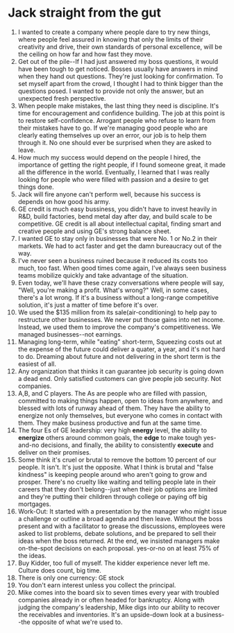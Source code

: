 # Jack straight from the gut

1. I wanted to create a company where people dare to try new things, where people feel assured in knowing that only the limits of their creativity and drive, their own standards of personal excellence, will be the ceiling on how far and how fast they move. 
2. Get out of the pile--If I had just answered my boss questions, it would have been tough to get noticed. Bosses usually have answers in mind when they hand out questions. They're just looking for confirmation. To set myself apart from the crowd, I thought I had to think bigger than the questions posed. I wanted to provide not only the answer, but an unexpected fresh perspective. 
3. When people make mistakes, the last thing they need is discipline. It's time for encouragement and confidence building. The job at this point is to restore self-confidence. Arrogant people who refuse to learn from their mistakes have to go. If we're managing good people who are clearly eating themselves up over an error, our job is to help them through it. No one should ever be surprised when they are asked to leave. 
4. How much my success would depend on the people I hired, the importance of getting the right people, if I found someone great, it made all the difference in the world. Eventually, I learned that I was really looking for people who were filled with passion and a desire to get things done. 
5. Jack will fire anyone can't perform well, because his success is depends on how good his army.
6. GE credit is much easy bussiness, you didn't have to invest heavily in R&D, build factories, bend metal day after day, and build scale to be competitive. GE credit is all about intellectual capital, finding smart and creative people and using GE's strong balance sheet.
7. I wanted GE to stay only in businesses that were No. 1 or No.2 in their markets. We had to act faster and get the damn bureaucracy out of the way.
8. I've never seen a business ruined because it reduced its costs too much, too fast. When good times come again, I've always seen business teams mobilize quickly and take advantage of the situation.
9. Even today, we'll have these crazy conversations where people will say, "Well, you're making a profit. What's wrong?" Well, in some cases, there's a lot wrong. If it's a business without a long-range competitive solution, it's just a matter of time before it's over. 
10. We used the $135 million from its sale(air-conditioning) to help pay to restructure other businesses. We never put those gains into net income. Instead, we used them to improve the company's competitiveness. We managed businesses--not earnings. 
11. Managing long-term, while "eating" short-term, Squeezing costs out at the expense of the future could deliver a quater, a year, and it's not hard to do. Dreaming about future and not delivering in the short term is the easiest of all.
12. Any organization that thinks it can guarantee job security is going down a dead end. Only satisfied customers can give people job security. Not companies. 
13. A,B, and C players. The As are people who are filled with passion, committed to making things happen, open to ideas from anywhere, and blessed with lots of runway ahead of them. They have the ability to energize not only themselves, but everyone who comes in contact with them. They make business productive and fun at the same time. 
14. The four Es of GE leadership: very high **energy** level, the ability to **energize** others around common goals, the **edge** to make tough yes-and-no decisions, and finally, the ability to consistently **execute** and deliver on their promises. 
15. Some think it's cruel or brutal to remove the bottom 10 percent of our people. It isn't. It's just the opposite. What I think is brutal and "false kindness" is keeping people around who aren't going to grow and prosper. There's no cruelty like waiting and telling people late in their careers that they don't belong--just when their job options are limited and they're putting their children through college or paying off big mortgages. 
16. Work-Out: It started with a presentation by the manager who might issue a challenge or outline a broad agenda and then leave. Without the boss present and with a facilitator to grease the discussions, employees were asked to list problems, debate solutions, and be prepared to sell their ideas when the boss returned. At the end, we insisted managers make on-the-spot decisions on each proposal. yes-or-no on at least 75% of the ideas.
17. Buy Kidder, too full of myself. The kidder experience never left me. Culture does count, big time. 
18. There is only one currency: GE stock
19. You don't earn interest unless you collect the principal. 
20. Mike comes into the board six to seven times every year with troubled companies already in or often headed for bankruptcy. Along with judging the company's leadership, Mike digs into our ability to recover the receivables and inventories. It's an upside-down look at a business--the opposite of what we're used to. 
